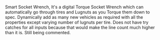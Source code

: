 Smart Socket Wrench, It's a digital Torque Socket Wrench which can automatically go through tires and Lugnuts as you Torque them down to spec.
Dynamically add as many new vehicles as required with all the properties except varying number of lugnuts per tire.
Does not have try catches for all inputs because that would make the line count much higher than it is.
Still being commented.

